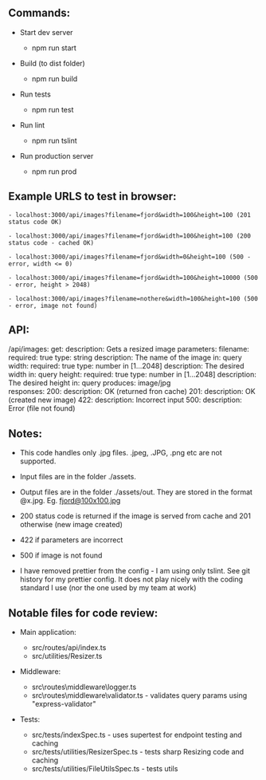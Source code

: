 Commands:
----
- Start dev server
    - npm run start
    
- Build (to dist folder)
    - npm run build
    
- Run tests
    - npm run test
    
- Run lint
    - npm run tslint
        
- Run production server
    - npm run prod    


Example URLS to test in browser:
----

    - localhost:3000/api/images?filename=fjord&width=100&height=100 (201 status code OK)
    
    - localhost:3000/api/images?filename=fjord&width=100&height=100 (200 status code - cached OK)
    
    - localhost:3000/api/images?filename=fjord&width=0&height=100 (500 - error, width <= 0)
    
    - localhost:3000/api/images?filename=fjord&width=100&height=10000 (500 - error, height > 2048)
    
    - localhost:3000/api/images?filename=nothere&width=100&height=100 (500 - error, image not found)
    
    
API:
----

/api/images:
    get:
        description: Gets a resized image
        parameters:
            filename:
                required: true
                type: string
                description: The name of the image
                in: query
            width:
                required: true
                type: number in [1...2048]
                description: The desired width
                in: query
            height:
                required: true
                type: number in [1...2048]
                description: The desired height
                in: query
        produces:
            image/jpg  
        responses:
            200:
                description: OK (returned fron cache)
            201:
                description: OK (created new image)
            422:
                description: Incorrect input
            500:
                description: Error (file not found)
                
                
                
          

Notes:
-------

- This code handles only .jpg files.  .jpeg, .JPG, .png etc are not supported.

- Input files are in the folder ./assets.

- Output files are in the folder ./assets/out. They are stored in the format <filename>@<width>x<height>.jpg. Eg. fjord@100x100.jpg

- 200 status code is returned if the image is served from cache and 201 otherwise (new image created)

- 422 if parameters are incorrect

- 500 if image is not found

- I have removed prettier from the config - I am using only tslint. See git history for my prettier config. It does not play nicely with the coding standard I use (nor the one used by my team at work)
 
Notable files for code review:
----

- Main application:
    - src/routes/api/index.ts
    - src/utilities/Resizer.ts
 
- Middleware:
    - src\routes\middleware\logger.ts
    - src\routes\middleware\validator.ts - validates query params using "express-validator"
   
- Tests:
    - src/tests/indexSpec.ts - uses supertest for endpoint testing and caching
    - src/tests/utilities/ResizerSpec.ts - tests sharp Resizing code and caching
    - src/tests/utilities/FileUtilsSpec.ts - tests utils
    
   





